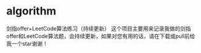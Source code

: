 # algorithm
剑指offer+LeetCode算法练习（持续更新）
这个项目主要用来记录我做的剑指offer和LeetCode算法题，会持续更新，如果对您有用的话，请在下载或pull前给我一个star谢谢！
